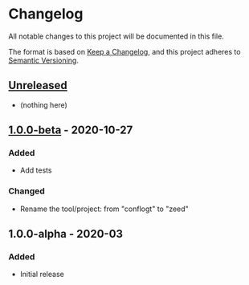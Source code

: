 # Changelog
All notable changes to this project will be documented in this file.

The format is based on [Keep a Changelog](https://keepachangelog.com/en/1.0.0/),
and this project adheres to [Semantic Versioning](https://semver.org/spec/v2.0.0.html).

## [Unreleased](https://github.com/souhail-5/zeed/compare/master...develop)
- (nothing here)

## [1.0.0-beta](https://github.com/souhail-5/zeed/compare/1.0.0-alpha...1.0.0-beta) - 2020-10-27
### Added
- Add tests

### Changed
- Rename the tool/project: from "conflogt" to "zeed"

## 1.0.0-alpha - 2020-03
### Added
- Initial release
